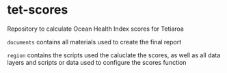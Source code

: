 # tet-scores

Repository to calculate Ocean Health Index scores for Tetiaroa

`documents` contains all materials used to create the final report 

`region` contains the scripts used the caluclate the scores, as well as all data layers and scripts or data used to configure the scores function
